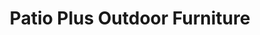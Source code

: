 ---
title: "Patio Plus Outdoor Furniture"
url: /northville/patio-plus-outdoor-furniture/
shop: furniture
---